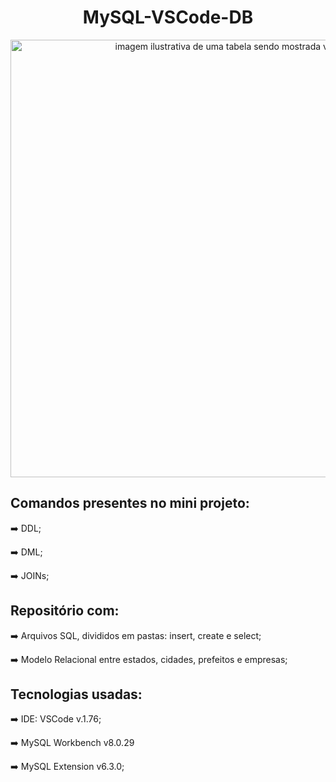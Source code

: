  <h1 align="center">MySQL-VSCode-DB</h1>
<p align="center"><img alt="imagem ilustrativa de uma tabela sendo mostrada vscode" 
       src="https://user-images.githubusercontent.com/112354693/228190660-67725339-9592-4e0a-9fe6-3731a42ed5a2.png" width="700"></p>

##  Comandos presentes no mini projeto:    
<p>➡️ DDL;</p>
<p>➡️ DML;</p>
<p>➡️ JOINs;</p>

## Repositório com:    
<p>➡️ Arquivos SQL, divididos em pastas: insert, create e select;</p>  
<p>➡️ Modelo Relacional entre estados, cidades, prefeitos e empresas;</p>

## Tecnologias usadas:    
<p>➡️ IDE: VSCode v.1.76;</p>  
<p>➡️ MySQL Workbench v8.0.29</p> 
<p>➡️ MySQL Extension v6.3.0;</p>
